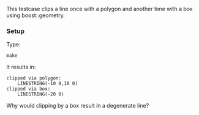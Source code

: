 
This testcase clips a line once with a polygon and another time with a box using boost::geometry.


### Setup

Type:

```
make
```


It results in:

```
clipped via polygon:
    LINESTRING(-10 0,10 0)
clipped via box:
    LINESTRING(-20 0)
```

Why would clipping by a box result in a degenerate line?
